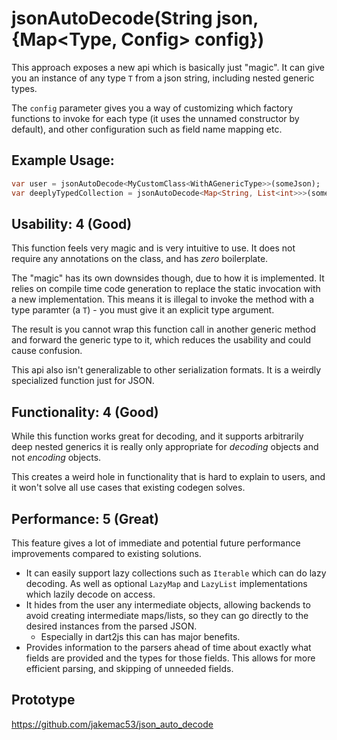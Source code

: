 # jsonAutoDecode<T>(String json, {Map<Type, Config> config})

This approach exposes a new api which is basically just "magic". It can give
you an instance of any type `T` from a json string, including nested generic
types.

The `config` parameter gives you a way of customizing which factory functions
to invoke for each type (it uses the unnamed constructor by default), and other
configuration such as field name mapping etc.

## Example Usage:

```dart
var user = jsonAutoDecode<MyCustomClass<WithAGenericType>>(someJson);
var deeplyTypedCollection = jsonAutoDecode<Map<String, List<int>>>(someJson);
```

## Usability: 4 (Good)

This function feels very magic and is very intuitive to use. It does not
require any annotations on the class, and has _zero_ boilerplate.

The "magic" has its own downsides though, due to how it is implemented. It
relies on compile time code generation to replace the static invocation with a
new implementation. This means it is illegal to invoke the method with a type
paramter (a `T`) - you must give it an explicit type argument.

The result is you cannot wrap this function call in another generic method and
forward the generic type to it, which reduces the usability and could cause
confusion.

This api also isn't generalizable to other serialization formats. It is a
weirdly specialized function just for JSON.

## Functionality: 4 (Good)

While this function works great for decoding, and it supports arbitrarily deep
nested generics it is really only appropriate for _decoding_ objects and not
_encoding_ objects.

This creates a weird hole in functionality that is hard to explain to users,
and it won't solve all use cases that existing codegen solves.

## Performance: 5 (Great)

This feature gives a lot of immediate and potential future performance
improvements compared to existing solutions.

- It can easily support lazy collections such as `Iterable` which can do lazy
  decoding. As well as optional `LazyMap` and `LazyList` implementations which
  lazily decode on access.
- It hides from the user any intermediate objects, allowing backends to avoid
  creating intermediate maps/lists, so they can go directly to the desired
  instances from the parsed JSON.
  - Especially in dart2js this can has major benefits.
- Provides information to the parsers ahead of time about exactly what fields
  are provided and the types for those fields. This allows for more efficient
  parsing, and skipping of unneeded fields.


## Prototype

https://github.com/jakemac53/json_auto_decode
